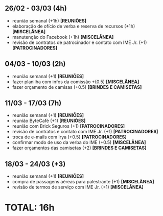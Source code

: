 ## 26/02 - 03/03 (4h)
- reunião semanal (+1h) **[REUNIÕES]**
- elaboração de ofício de verba e reserva de recursos (+1h) **[MISCELÂNEA]**
- manutenção do Facebook (+1h) **[MISCELÂNEA]**
- revisão de contratos de patrocinador e contato com IME Jr. (+1) **[PATROCINADORES]**

## 04/03 - 10/03 (2h)
- reunião semanal (+1) **[REUNIÕES]**
- fazer planilha com infos da comissão +(0.5) **[MISCELÂNEA]**
- fazer orçamento de camisas (+0.5) **[BRINDES E CAMISETAS]**

## 11/03 - 17/03 (7h)
- reunião semanal (+1) **[REUNIÕES]**
- reunião ByteCafé (+1) **[REUNIÕES]**
- reunião com Brick Seguros (+1) **[PATROCINADORES]**
- revisão de contratos e contato com IME Jr. (+1) **[PATROCINADORES]**
- troca de e-mails com Irya (+0.5) **[PATROCINADORES]**
- confirmar modo de uso da verba do IME (+0.5) **[MISCELÂNEA]**
- fazer orçamentos das camisetas (+2) **[BRINDES E CAMISETAS]**

## 18/03 - 24/03 (+3)
- reunião semanal (+1) **[REUNIÕES]**
- compra de passagens aéreas para palestrante (+1) **[MISCELÂNEA]**
- revisão de termos de serviço com IME Jr. (+1) **[MISCELÂNEA]**

# TOTAL: 16h
